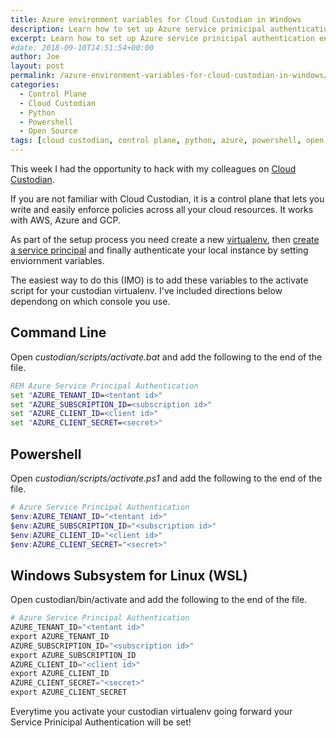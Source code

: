 ```yaml
---
title: Azure environment variables for Cloud Custodian in Windows
description: Learn how to set up Azure service prinicipal authentication environment variables for use with Cloud Custodian control plane.
excerpt: Learn how to set up Azure service prinicipal authentication environment variables for use with Cloud Custodian control plane.
#date: 2018-09-10T14:51:54+00:00
author: Joe
layout: post
permalink: /azure-environment-variables-for-cloud-custodian-in-windows/
categories:
  - Control Plane
  - Cloud Custodian
  - Python
  - Powershell
  - Open Source
tags: [cloud custodian, control plane, python, azure, powershell, open source, windows, wsl, capital one]
---
```

This week I had the opportunity to hack with my colleagues on [Cloud Custodian](https://cloudcustodian.io).

If you are not familiar with Cloud Custodian, it is a control plane that lets you write and easily enforce policies across all your cloud resources. It works with AWS, Azure and GCP.

As part of the setup process you need create a new [virtualenv](https://virtualenv.pypa.io/en/stable/), then [create a service principal](https://cloudcustodian.io/docs/azure/authentication.html) and finally authenticate your local instance by setting enviornment variables.

The easiest way to do this (IMO) is to add these variables to the activate script for your custodian virtualenv. I've included directions below dependong on which console you use.

## Command Line

Open *custodian/scripts/activate.bat* and add the following to the end of the file.

```bat
REM Azure Service Principal Authentication
set "AZURE_TENANT_ID=<tentant id>"
set "AZURE_SUBSCRIPTION_ID=<subscription id>"
set "AZURE_CLIENT_ID=<client id>"
set "AZURE_CLIENT_SECRET=<secret>"
```

## Powershell

Open *custodian/scripts/activate.ps1* and add the following to the end of the file.

```powershell
# Azure Service Principal Authentication
$env:AZURE_TENANT_ID="<tentant id>"
$env:AZURE_SUBSCRIPTION_ID="<subscription id>"
$env:AZURE_CLIENT_ID="<client id>"
$env:AZURE_CLIENT_SECRET="<secret>"
```

## Windows Subsystem for Linux (WSL)

Open custodian/bin/activate and add the following to the end of the file. 

```python
# Azure Service Principal Authentication
AZURE_TENANT_ID="<tentant id>"
export AZURE_TENANT_ID
AZURE_SUBSCRIPTION_ID="<subscription id>"
export AZURE_SUBSCRIPTION_ID
AZURE_CLIENT_ID="<client id>"
export AZURE_CLIENT_ID
AZURE_CLIENT_SECRET="<secret>"
export AZURE_CLIENT_SECRET
```

Everytime you activate your custodian virtualenv going forward your Service Prinicipal Authentication will be set!